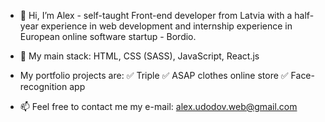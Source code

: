 - 👋 Hi, I’m Alex - self-taught Front-end developer from Latvia with a half-year experience in web development and internship experience in European online software startup - Bordio.
- 👀 My main stack: HTML, CSS (SASS), JavaScript, React.js
- My portfolio projects are:
✅ Triple
✅ ASAP clothes online store
✅ Face-recognition app

- 📫 Feel free to contact me
my e-mail: alex.udodov.web@gmail.com

<!---
AlexWebDev01/AlexWebDev01 is a ✨ special ✨ repository because its `README.md` (this file) appears on your GitHub profile.
You can click the Preview link to take a look at your changes.
--->
